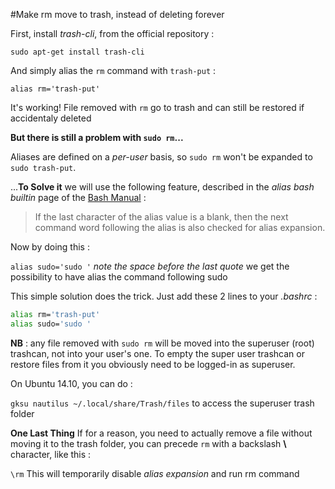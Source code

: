 #Make rm move to trash, instead of deleting forever

First, install *trash-cli*, from the official repository :

```sudo apt-get install trash-cli```

And simply alias the ```rm``` command with ```trash-put``` :

```alias rm='trash-put'```

It's working! File removed with ```rm``` go to trash and can still be restored if accidentaly deleted

**But there is still a problem with ```sudo rm```...**

Aliases are defined on a *per-user* basis, so ```sudo rm``` won't be expanded to ```sudo trash-put```.

...**To Solve it** we will use the following feature, described in the *alias bash builtin* page of the [Bash Manual](http://www.gnu.org/software/bash/manual/html_node/Aliases.html#Aliases) :
>If the last character of the alias value is a blank, then the next command word following the alias is also checked for alias expansion.

Now by doing this :

```alias sudo='sudo '``` *note the space before the last quote*
we get the possibility to have alias the command following sudo

This simple solution does the trick. Just add these 2 lines to your *.bashrc* :
```bash
alias rm='trash-put'
alias sudo='sudo '
```

**NB** : any file removed with ```sudo rm``` will be moved into the superuser (root) trashcan, not into your user's one.
To empty the super user trashcan or restore files from it you obviously need to be logged-in as superuser.

On Ubuntu 14.10, you can do :

```gksu nautilus ~/.local/share/Trash/files```
to access the superuser trash folder

**One Last Thing**
If for a reason, you need to actually remove a file without moving it to the trash folder, you can precede ```rm``` with a backslash **\\** character, like this : 

```\rm```
This will temporarily disable *alias expansion* and run rm command